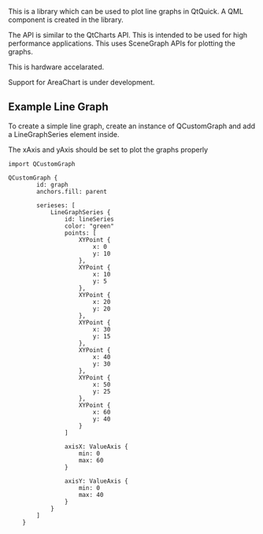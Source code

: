 This is a library which can be used to plot line graphs in QtQuick. A QML component is created in the library.

The API is similar to the QtCharts API. This is intended to be used for high performance applications. This uses SceneGraph APIs for plotting the graphs.

This is hardware accelarated.

Support for AreaChart is under development.

## Example Line Graph

To create a simple line graph, create an instance of QCustomGraph and add a LineGraphSeries element inside.

The xAxis and yAxis should be set to plot the graphs properly

```
import QCustomGraph

QCustomGraph {
        id: graph
        anchors.fill: parent

        serieses: [
            LineGraphSeries {
                id: lineSeries
                color: "green"
                points: [
                    XYPoint {
                        x: 0
                        y: 10
                    },
                    XYPoint {
                        x: 10
                        y: 5
                    },
                    XYPoint {
                        x: 20
                        y: 20
                    },
                    XYPoint {
                        x: 30
                        y: 15
                    },
                    XYPoint {
                        x: 40
                        y: 30
                    },
                    XYPoint {
                        x: 50
                        y: 25
                    },
                    XYPoint {
                        x: 60
                        y: 40
                    }
                ]

                axisX: ValueAxis {
                    min: 0
                    max: 60
                }

                axisY: ValueAxis {
                    min: 0
                    max: 40
                }
            }
        ]
    }
```
